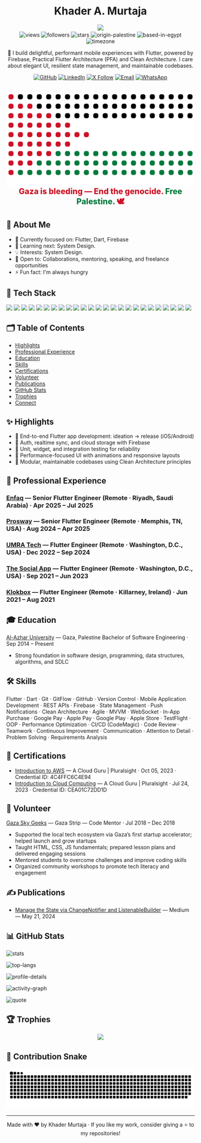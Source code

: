 <h1 align="center">Khader A. Murtaja</h1>
<p align="center">
  <a href="https://github.com/DenverCoder1/readme-typing-svg"><img src="https://readme-typing-svg.herokuapp.com?lines=Software+Engineer+·+Flutter+Engineer;Mobile+App+Craftsman;&center=true&width=700&height=50"></a>
  <br/>
  <img src="https://komarev.com/ghpvc/?username=KhaderMurtaja&label=Profile%20views&color=0e75b6&style=flat" alt="views"/>
  <img src="https://img.shields.io/github/followers/KhaderMurtaja?label=Followers&style=flat" alt="followers"/>
  <img src="https://img.shields.io/github/stars/KhaderMurtaja?affiliations=OWNER%2CCOLLABORATOR&style=flat" alt="stars"/>
  <img src="https://img.shields.io/badge/Origin-Palestine-2ea44f?style=flat" alt="origin-palestine"/>
  <img src="https://img.shields.io/badge/Based_in-Egypt-red?style=flat" alt="based-in-egypt"/>
  <img src="https://img.shields.io/badge/Timezone-GMT%2B3-informational?style=flat" alt="timezone"/>
</p>

<p align="center">
🚀 I build delightful, performant mobile experiences with Flutter, powered by Firebase, Practical Flutter Architecture (PFA) and Clean Architecture. I care about elegant UI, resilient state management, and maintainable codebases.
</p>

<div align="center">

[![GitHub](https://img.shields.io/badge/GitHub-@KhaderMurtaja-black?style=for-the-badge&logo=github)](https://github.com/KhaderMurtaja)
[![LinkedIn](https://img.shields.io/badge/LinkedIn-Connect-0A66C2?style=for-the-badge&logo=linkedin&logoColor=white&labelColor=2f2f2f&logoWidth=20)](https://www.linkedin.com/in/khader-murtaja/)
[![X Follow](https://img.shields.io/badge/Follow%20on%20X-FOLLOW-black?style=for-the-badge&logo=x&logoColor=white&labelColor=2f2f2f)](https://x.com/MurtajaKhader)
[![Email](https://img.shields.io/badge/Email-khadermurtaja1%40gmail.com-red?style=for-the-badge&logo=gmail)](mailto:khadermurtaja1@gmail.com)
[![WhatsApp](https://img.shields.io/badge/WhatsApp-Chat-25D366?style=for-the-badge&logo=whatsapp&logoColor=white)](http://wa.me/201158292885)

</div>

<br/>

<!-- Palestine flag (dot matrix) -->
<p align="center" style="margin:0; line-height:0;">
  <img src="assets/palestine-dot-flag.svg" alt="Palestine flag made of dots" style="max-width:100%; display:block; margin:0;"/>
</p>
<h2 align="center" style="color:#CE1126; font-weight:800; margin:0;">Gaza is bleeding — End the genocide. <span style="color:#007A3D;">Free Palestine.</span> 🕊️</h2>

## 🧭 About Me

- 🔭 Currently focused on: Flutter, Dart, Firebase
- 🌱 Learning next: System Design.
- 💡 Interests: System Design.
- 🤝 Open to: Collaborations, mentoring, speaking, and freelance opportunities
- ⚡ Fun fact: I'm always hungry
  

## 🧰 Tech Stack

<p>
  <!-- Core Technologies -->
  <img src="https://img.shields.io/badge/Flutter-02569B?style=for-the-badge&logo=flutter&logoColor=white"/>
  <img src="https://img.shields.io/badge/Dart-0175C2?style=for-the-badge&logo=dart&logoColor=white"/>
  <img src="https://img.shields.io/badge/Firebase-FFCA28?style=for-the-badge&logo=firebase&logoColor=black"/>
  <img src="https://img.shields.io/badge/REST%20APIs-005571?style=for-the-badge"/>

  <!-- State Management & Architecture -->
  <img src="https://img.shields.io/badge/BLoC-0D47A1?style=for-the-badge&logo=flutter&logoColor=white"/>
  <img src="https://img.shields.io/badge/Provider-009688?style=for-the-badge&logo=flutter&logoColor=white"/>
  <img src="https://img.shields.io/badge/MVVM-4B8BF5?style=for-the-badge"/>
  <img src="https://img.shields.io/badge/Clean%20Architecture-2C3E50?style=for-the-badge"/>

  <!-- Platform & Features -->
  <img src="https://img.shields.io/badge/Push%20Notifications-FF6F00?style=for-the-badge"/>
  <img src="https://img.shields.io/badge/WebSocket-4CAF50?style=for-the-badge"/>
  <img src="https://img.shields.io/badge/In--App%20Purchases-8E44AD?style=for-the-badge"/>
  <img src="https://img.shields.io/badge/Google%20Pay-1A73E8?style=for-the-badge&logo=googlepay&logoColor=white"/>
  <img src="https://img.shields.io/badge/Apple%20Pay-000000?style=for-the-badge&logo=applepay&logoColor=white"/>
  <img src="https://img.shields.io/badge/Google%20Play-414141?style=for-the-badge&logo=googleplay&logoColor=white"/>
  <img src="https://img.shields.io/badge/App%20Store-0D96F6?style=for-the-badge&logo=appstore&logoColor=white"/>
  <img src="https://img.shields.io/badge/TestFlight-0D96F6?style=for-the-badge"/>

  <!-- DevOps & Quality -->
  <img src="https://img.shields.io/badge/Git-F05032?style=for-the-badge&logo=git&logoColor=white"/>
  <img src="https://img.shields.io/badge/GitHub-181717?style=for-the-badge&logo=github&logoColor=white"/>
  <img src="https://img.shields.io/badge/GitFlow-2684FF?style=for-the-badge"/>
  <img src="https://img.shields.io/badge/CI%2FCD%20(Codemagic)-2F8CBB?style=for-the-badge"/>
  <img src="https://img.shields.io/badge/Postman-FF6C37?style=for-the-badge&logo=postman&logoColor=white"/>

  <!-- Engineering Practices -->
  <img src="https://img.shields.io/badge/OOP-333333?style=for-the-badge"/>
  <img src="https://img.shields.io/badge/Performance%20Optimization-2ECC71?style=for-the-badge"/>
  <img src="https://img.shields.io/badge/Code%20Review-34495E?style=for-the-badge"/>
  <img src="https://img.shields.io/badge/Requirements%20Analysis-7F8C8D?style=for-the-badge"/>
</p>


## 🗂️ Table of Contents

- [Highlights](#-highlights)
- [Professional Experience](#-professional-experience)
- [Education](#-education)
- [Skills](#-skills)
- [Certifications](#-certifications)
- [Volunteer](#-volunteer)
- [Publications](#-publications)
- [GitHub Stats](#-github-stats)
- [Trophies](#-trophies)
- [Connect](#-connect)


## ✨ Highlights

- 📱 End-to-end Flutter app development: ideation → release (iOS/Android)
- 🔐 Auth, realtime sync, and cloud storage with Firebase
- 🧪 Unit, widget, and integration testing for reliability
- 🚀 Performance-focused UI with animations and responsive layouts
- 🧩 Modular, maintainable codebases using Clean Architecture principles


## 💼 Professional Experience

### [Enfaq](https://enfaq.com.sa/en/) — Senior Flutter Engineer (Remote · Riyadh, Saudi Arabia) · Apr 2025 – Jul 2025

### [Prosway](https://prosway.com/) — Senior Flutter Engineer (Remote · Memphis, TN, USA) · Aug 2024 – Apr 2025

### [UMRA Tech](https://www.umratech.com) — Flutter Engineer (Remote · Washington, D.C., USA) · Dec 2022 – Sep 2024

### [The Social App](https://play.google.com/store/apps/details?id=net.thesocialapp.consumer&pcampaignid=web_share) — Flutter Engineer (Remote · Washington, D.C., USA) · Sep 2021 – Jun 2023

### [Klokbox](https://klokbox.com) — Flutter Engineer (Remote · Killarney, Ireland) · Jun 2021 – Aug 2021


## 🎓 Education

[Al-Azhar University](https://www.alazhar.edu.ps/eng/) — Gaza, Palestine
Bachelor of Software Engineering · Sep 2014 – Present

- Strong foundation in software design, programming, data structures, algorithms, and SDLC


## 🛠️ Skills

Flutter · Dart · Git · GitFlow · GitHub · Version Control · Mobile Application Development · REST APIs · Firebase · State Management · Push Notifications · Clean Architecture · Agile · MVVM · WebSocket · In-App Purchase · Google Pay · Apple Pay · Google Play · Apple Store · TestFlight · OOP · Performance Optimization · CI/CD (CodeMagic) · Code Review · Teamwork · Continuous Improvement · Communication · Attention to Detail · Problem Solving · Requirements Analysis


## 📜 Certifications

- [Introduction to AWS](https://verify.acloud.guru/4C4FFC6C4E94) — A Cloud Guru | Pluralsight · Oct 05, 2023 · Credential ID: 4C4FFC6C4E94
- [Introduction to Cloud Computing](https://verify.acloud.guru/CEA01C72DD1D) — A Cloud Guru | Pluralsight · Jul 24, 2023 · Credential ID: CEA01C72DD1D


## 🤝 Volunteer

[Gaza Sky Geeks](https://gazaskygeeks.com) — Gaza Strip — Code Mentor · Jul 2018 – Dec 2018
- Supported the local tech ecosystem via Gaza’s first startup accelerator; helped launch and grow startups
- Taught HTML, CSS, JS fundamentals; prepared lesson plans and delivered engaging sessions
- Mentored students to overcome challenges and improve coding skills
- Organized community workshops to promote tech literacy and engagement


## ✍️ Publications

- [Manage the State via ChangeNotifier and ListenableBuilder](https://medium.com/@khadermurtaja1/manage-the-state-via-changenotifier-and-listenablebuilder-ed181de67ad8) — Medium — May 21, 2024

## 📊 GitHub Stats

<p>
  <img src="https://github-readme-stats.vercel.app/api?username=KhaderMurtaja&show_icons=true&theme=tokyonight" alt="stats"/>
</p>

<p>
  <img src="https://github-readme-stats.vercel.app/api/top-langs/?username=KhaderMurtaja&theme=tokyonight&layout=compact" alt="top-langs"/>
</p>

<p>
  <img src="https://github-profile-summary-cards.vercel.app/api/cards/profile-details?username=KhaderMurtaja&theme=tokyonight" alt="profile-details"/>
</p>

<p>
  <img src="https://github-readme-activity-graph.vercel.app/graph?username=KhaderMurtaja&theme=tokyo-night&custom_title=Contribution%20Graph" alt="activity-graph"/>
</p>

<p>
  <img src="https://quotes-github-readme.vercel.app/api?type=horizontal&theme=tokyonight" alt="quote"/>
</p>


## 🏆 Trophies

<p align="center"> 
  <img src="https://github-profile-trophy.vercel.app/?username=KhaderMurtaja&theme=algolia&row=1&column=7"/>
</p>


## 🐍 Contribution Snake

<p align="center">
  <img src="https://raw.githubusercontent.com/Platane/snk/output/github-contribution-grid-snake.svg" alt="snake"/>
</p>

---

<p align="center">
  Made with ❤️ by Khader Murtaja · If you like my work, consider giving a ⭐ to my repositories!
</p>
